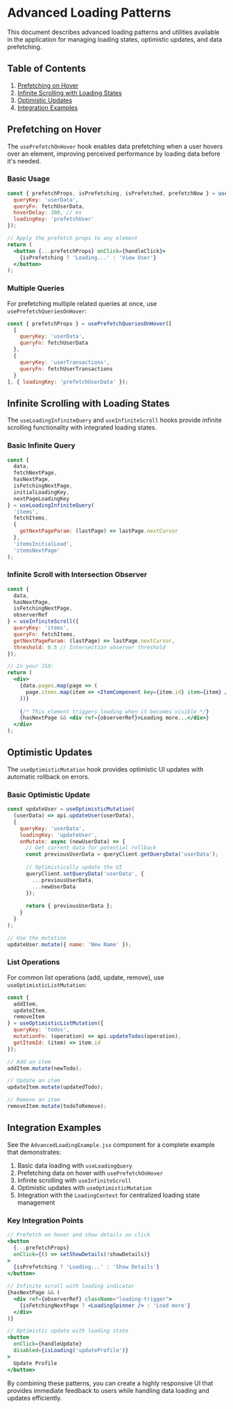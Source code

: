 # Advanced Loading Patterns

This document describes advanced loading patterns and utilities available in the application for managing loading states, optimistic updates, and data prefetching.

## Table of Contents

1. [Prefetching on Hover](#prefetching-on-hover)
2. [Infinite Scrolling with Loading States](#infinite-scrolling-with-loading-states)
3. [Optimistic Updates](#optimistic-updates)
4. [Integration Examples](#integration-examples)

## Prefetching on Hover

The `usePrefetchOnHover` hook enables data prefetching when a user hovers over an element, improving perceived performance by loading data before it's needed.

### Basic Usage

```jsx
const { prefetchProps, isPrefetching, isPrefetched, prefetchNow } = usePrefetchOnHover({
  queryKey: 'userData',
  queryFn: fetchUserData,
  hoverDelay: 300, // ms
  loadingKey: 'prefetchUser'
});

// Apply the prefetch props to any element
return (
  <button {...prefetchProps} onClick={handleClick}>
    {isPrefetching ? 'Loading...' : 'View User'}
  </button>
);
```

### Multiple Queries

For prefetching multiple related queries at once, use `usePrefetchQueriesOnHover`:

```jsx
const { prefetchProps } = usePrefetchQueriesOnHover([
  {
    queryKey: 'userData',
    queryFn: fetchUserData
  },
  {
    queryKey: 'userTransactions',
    queryFn: fetchUserTransactions
  }
], { loadingKey: 'prefetchUserData' });
```

## Infinite Scrolling with Loading States

The `useLoadingInfiniteQuery` and `useInfiniteScroll` hooks provide infinite scrolling functionality with integrated loading states.

### Basic Infinite Query

```jsx
const {
  data,
  fetchNextPage,
  hasNextPage,
  isFetchingNextPage,
  initialLoadingKey,
  nextPageLoadingKey
} = useLoadingInfiniteQuery(
  'items',
  fetchItems,
  {
    getNextPageParam: (lastPage) => lastPage.nextCursor
  },
  'itemsInitialLoad',
  'itemsNextPage'
);
```

### Infinite Scroll with Intersection Observer

```jsx
const {
  data,
  hasNextPage,
  isFetchingNextPage,
  observerRef
} = useInfiniteScroll({
  queryKey: 'items',
  queryFn: fetchItems,
  getNextPageParam: (lastPage) => lastPage.nextCursor,
  threshold: 0.5 // Intersection observer threshold
});

// In your JSX:
return (
  <div>
    {data.pages.map(page => (
      page.items.map(item => <ItemComponent key={item.id} item={item} />)
    ))}
    
    {/* This element triggers loading when it becomes visible */}
    {hasNextPage && <div ref={observerRef}>Loading more...</div>}
  </div>
);
```

## Optimistic Updates

The `useOptimisticMutation` hook provides optimistic UI updates with automatic rollback on errors.

### Basic Optimistic Update

```jsx
const updateUser = useOptimisticMutation(
  (userData) => api.updateUser(userData),
  {
    queryKey: 'userData',
    loadingKey: 'updateUser',
    onMutate: async (newUserData) => {
      // Get current data for potential rollback
      const previousUserData = queryClient.getQueryData('userData');
      
      // Optimistically update the UI
      queryClient.setQueryData('userData', {
        ...previousUserData,
        ...newUserData
      });
      
      return { previousUserData };
    }
  }
);

// Use the mutation
updateUser.mutate({ name: 'New Name' });
```

### List Operations

For common list operations (add, update, remove), use `useOptimisticListMutation`:

```jsx
const {
  addItem,
  updateItem,
  removeItem
} = useOptimisticListMutation({
  queryKey: 'todos',
  mutationFn: (operation) => api.updateTodos(operation),
  getItemId: (item) => item.id
});

// Add an item
addItem.mutate(newTodo);

// Update an item
updateItem.mutate(updatedTodo);

// Remove an item
removeItem.mutate(todoToRemove);
```

## Integration Examples

See the `AdvancedLoadingExample.jsx` component for a complete example that demonstrates:

1. Basic data loading with `useLoadingQuery`
2. Prefetching data on hover with `usePrefetchOnHover`
3. Infinite scrolling with `useInfiniteScroll`
4. Optimistic updates with `useOptimisticMutation`
5. Integration with the `LoadingContext` for centralized loading state management

### Key Integration Points

```jsx
// Prefetch on hover and show details on click
<button
  {...prefetchProps}
  onClick={() => setShowDetails(!showDetails)}
>
  {isPrefetching ? 'Loading...' : 'Show Details'}
</button>

// Infinite scroll with loading indicator
{hasNextPage && (
  <div ref={observerRef} className="loading-trigger">
    {isFetchingNextPage ? <LoadingSpinner /> : 'Load more'}
  </div>
)}

// Optimistic update with loading state
<button
  onClick={handleUpdate}
  disabled={isLoading('updateProfile')}
>
  Update Profile
</button>
```

By combining these patterns, you can create a highly responsive UI that provides immediate feedback to users while handling data loading and updates efficiently.